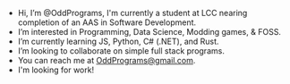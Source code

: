 - Hi, I’m @OddPrograms, I'm currently a student at LCC nearing completion of an AAS in Software Development.
- I’m interested in Programming, Data Science, Modding games, & FOSS.
- I’m currently learning JS, Python, C# (.NET), and Rust.
- I’m looking to collaborate on simple full stack programs.
- You can reach me at OddPrograms@gmail.com.
- I'm looking for work!
